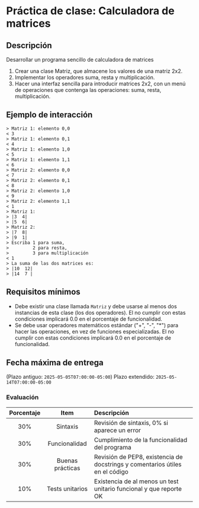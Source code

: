 # Práctica de clase: Calculadora de matrices

## Descripción

Desarrollar un programa sencillo de calculadora de matrices

1. Crear una clase Matriz, que almacene los valores de una matriz 2x2.
2. Implementar los operadores suma, resta y multiplicación.
3. Hacer una interfaz sencilla para introducir matrices 2x2, con un menú de operaciones que contenga las operaciones: suma, resta, multiplicación.

## Ejemplo de interacción

```
> Matriz 1: elemento 0,0
< 3
> Matriz 1: elemento 0,1
< 4
> Matriz 1: elemento 1,0
< 5
> Matriz 1: elemento 1,1
< 6
> Matriz 2: elemento 0,0
< 7
> Matriz 2: elemento 0,1
< 8
> Matriz 2: elemento 1,0
< 9
> Matriz 2: elemento 1,1
< 1
> Matriz 1:
> |3  4|
> |5  6|
> Matriz 2:
> |7  8|
> |9  1|
> Escriba 1 para suma, 
>         2 para resta, 
>         3 para multiplicación 
< 1
> La suma de las dos matrices es:
> |10  12|
> |14  7 |
```

## Requisitos mínimos

* Debe existir una clase llamada `Matriz` y debe usarse al menos dos instancias de esta clase (los dos operadores). El no cumplir con estas condiciones implicará 0.0 en el porcentaje de funcionalidad.
* Se debe usar operadores matemáticos estándar ("+", "-", "*") para hacer las operaciones, en vez de funciones especializadas.  El no cumplir con estas condiciones implicará 0.0 en el porcentaje de funcionalidad.

## Fecha máxima de entrega

(Plazo antiguo: `2025-05-05T07:00:00-05:00`) Plazo extendido: `2025-05-14T07:00:00-05:00`

### Evaluación

|Porcentaje|Item            |Descripción                                                                 |
|:--------:|:--------------:|:---------------------------------------------------------------------------|
|30%       |Sintaxis        |Revisión de sintaxis, 0% si aparece un error                                |
|30%       |Funcionalidad   |Cumplimiento de la funcionalidad del programa                               |
|30%       |Buenas prácticas|Revisión de PEP8, existencia de docstrings y comentarios útiles en el código|
|10%       |Tests unitarios |Existencia de al menos un test unitario funcional y que reporte OK          |
